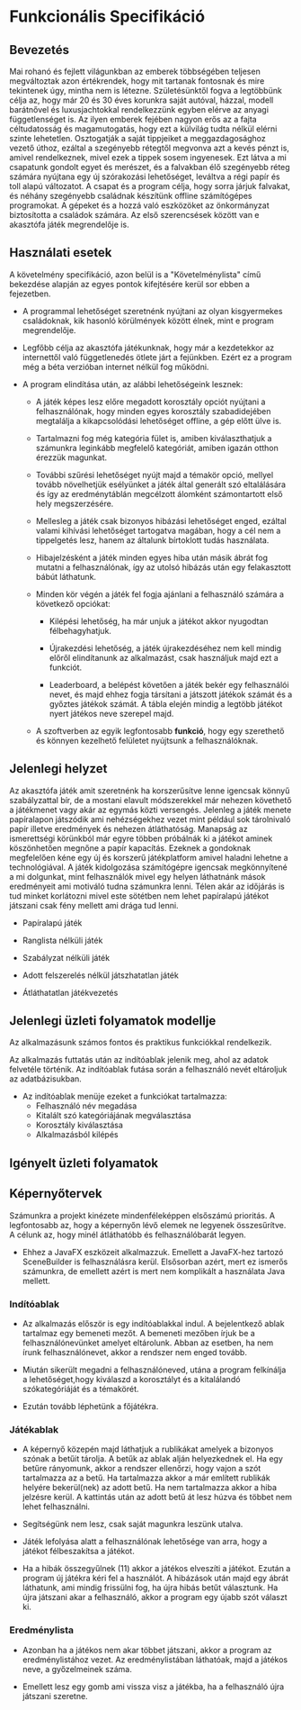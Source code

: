 # Funkcionális Specifikáció
## Bevezetés
Mai rohanó és fejlett világunkban az emberek többségében teljesen megváltoztak
 azon értékrendek, hogy mit tartanak fontosnak és mire tekintenek úgy,
 mintha nem is létezne. Születésünktől fogva a legtöbbünk célja az, hogy 
 már 20 és 30 éves korunkra saját autóval, házzal, modell barátnővel és 
 luxusjachtokkal rendelkezzünk egyben elérve az anyagi függetlenséget is.
 Az ilyen emberek fejében nagyon erős az a fajta céltudatosság és magamutogatás,
  hogy ezt a külvilág tudta nélkül elérni szinte lehetetlen.
 Osztogatják a saját tippjeiket a meggazdagosághoz vezető úthoz, ezáltal
  a szegényebb rétegtől megvonva azt a kevés pénzt is, amivel rendelkeznek,
   mivel ezek a tippek sosem ingyenesek.
 Ezt látva a mi csapatunk gondolt egyet és merészet, és a falvakban élő
  szegényebb réteg számára nyújtana egy új szórakozási lehetőséget, leváltva
   a régi papír és toll alapú változatot.
 A csapat és a program célja, hogy sorra járjuk falvakat, és néhány szegényebb
  családnak készítünk offline számítógépes programokat.
 A gépeket és a hozzá való eszközöket az önkormányzat biztosította a családok számára.
 Az első szerencsések között van e akasztófa játék megrendelője is.
## Használati esetek
A követelmény specifikáció, azon belül is a "Követelménylista" című bekezdése
alapján az egyes pontok kifejtésére kerül sor ebben a fejezetben.
* A programmal lehetőséget szeretnénk nyújtani az olyan kisgyermekes 
családoknak, kik hasonló körülmények között élnek, mint e program megrendelője.
* Legfőbb célja az akasztófa játékunknak, hogy már a kezdetekkor az internettől
 való függetlenedés ötlete járt a fejünkben. Ezért ez a program még a béta 
 verzióban internet nélkül fog működni.
* A program elindítása után, az alábbi lehetőségeink lesznek:

    * A játék képes lesz előre megadott korosztály opciót nyújtani a felhasználónak,
     hogy minden egyes korosztály szabadidejében megtalálja a kikapcsolódási lehetőséget offline, a gép előtt ülve is.
    * Tartalmazni fog még kategória fület is, amiben kiválaszthatjuk a számunkra
     leginkább megfelelő kategóriát, amiben igazán otthon érezzük magunkat.
    * További szűrési lehetőséget nyújt majd a témakör opció, mellyel tovább 
    növelhetjük esélyünket a játék által generált szó eltalálására és így az eredménytáblán megcélzott álomként számontartott első hely megszerzésére.
    * Mellesleg a játék csak bizonyos hibázási lehetőséget enged, ezáltal valami
     kihívási lehetőséget tartogatva magában, hogy a cél nem a tippelgetés lesz, hanem az általunk bírtoklott tudás használata.
    *  Hibajelzésként a játék minden egyes hiba után másik ábrát fog mutatni a 
    felhasználónak, így az utolsó hibázás után egy felakasztott bábút láthatunk.
    
    * Minden kör végén a játék fel fogja ajánlani a felhasználó számára a következő opciókat:
        * Kilépési lehetőség, ha már unjuk a játékot akkor nyugodtan félbehagyhatjuk.
        
        * Újrakezdési lehetőség, a játék újrakezdéséhez nem kell mindig előről 
        elindítanunk az alkalmazást, csak használjuk majd ezt a funkciót.
        * Leaderboard, a belépést követően a játék bekér egy felhasználói nevet,
         és majd ehhez fogja társítani a játszott játékok számát és a győztes játékok számát.
          A tábla elején mindig a legtöbb játékot nyert játékos neve szerepel majd.
     * A szoftverben az egyik legfontosabb **funkció**, hogy egy szerethető és könnyen kezelhető felületet nyújtsunk a felhasználóknak.
        
## Jelenlegi helyzet

Az akasztófa játék amit szeretnénk ha korszerűsítve lenne igencsak könnyű szabályzattal bír, de a mostani elavult módszerekkel már nehezen követhető a játékmenet vagy akár az egymás közti versengés.
Jelenleg a játék menete papíralapon játszódik ami nehézségekhez vezet mint például sok tárolnivaló papír illetve eredmények és nehezen átláthatóság.
Manapság az ismerettségi körünkból már egyre többen próbálnák ki a játékot aminek köszönhetően megnőne a papír kapacítás.
Ezeknek a gondoknak megfelelően kéne egy új és korszerű játékplatform amivel haladni lehetne a technológiával.
A játék kidolgozása számítógépre igencsak megkönnyítené a mi dolgunkat, mint felhasználók mivel egy helyen láthatnánk mások eredményeit ami motiváló tudna számunkra lenni.
Télen akár az időjárás is tud minket korlátozni mivel este sötétben nem lehet papíralapú játékot játszani csak fény mellett ami drága tud lenni.

 * Papíralapú játék
 
 * Ranglista nélküli játék
 
 * Szabályzat nélküli játék
 
 * Adott felszerelés nélkül játszhatatlan játék
 
 * Átláthatatlan játékvezetés
 
## Jelenlegi üzleti folyamatok modellje

Az alkalmazásunk számos fontos és praktikus funkciókkal rendelkezik.

Az alkalmazás futtatás után az indítóablak jelenik meg, ahol az adatok felvetéle történik.
Az indítóablak futása során a felhasználó nevét eltároljuk az adatbázisukban. 
 
* Az indítóablak menüje ezeket a funkciókat tartalmazza:
  * Felhasználó név megadása
  * Kitalált szó kategóriájának megválasztása
  * Korosztály kiválasztása
  * Alkalmazásból kilépés


## Igényelt üzleti folyamatok
## Képernyőtervek

Számunkra a projekt kinézete mindenféleképpen elsőszámú prioritás.
A legfontosabb az, hogy a képernyőn lévő elemek ne legyenek összesűrítve.
A célunk az, hogy minél átláthatóbb és felhasználóbarát legyen.

* Ehhez a JavaFX eszközeit alkalmazzuk. Emellett a JavaFX-hez tartozó SceneBuilder is felhasználásra kerül.
Elsősorban azért, mert ez ismerős számunkra, de emellett azért is mert nem komplikált a használata Java mellett.

### Indítóablak

* Az alkalmazás először is egy indítóablakkal indul. A bejelentkező ablak tartalmaz egy bemeneti mezőt.
A bemeneti mezőben írjuk be a felhasználónevünket amelyet eltárolunk. 
Abban az esetben, ha nem írunk felhasználónevet, akkor a rendszer nem enged tovább.
 
 * Miután sikerült megadni a felhasználóneved, utána a program felkínálja a lehetőséget,hogy kiválaszd a korosztályt és a kitalálandó szókategóriáját és a témakörét.
 
 * Ezután tovább léphetünk a főjátékra. 

### Játékablak
 
 * A képernyő közepén majd láthatjuk a rublikákat amelyek a bizonyos szónak a betűit tárolja.
 A betűk az ablak alján helyezkednek el. Ha egy betűre rányomunk, akkor a rendszer ellenőrzi, hogy vajon a szót tartalmazza az a betű.
 Ha tartalmazza akkor a már említett rublikák helyére bekerül(nek) az adott betű. Ha nem tartalmazza akkor a hiba jelzésre kerül.
 A kattintás után az adott betű át lesz húzva és többet nem lehet felhasználni.

* Segítségünk nem lesz, csak saját magunkra leszünk utalva.
 
 * Játék lefolyása alatt a felhasználónak lehetősége van arra, hogy a játékot félbeszakítsa a játékot.
 
 * Ha a hibák összegyűlnek (11) akkor a játékos elveszíti a játékot. Ezután a program új játékra kéri fel a használót.
 A hibázások után majd egy ábrát láthatunk, ami mindig frissülni fog, ha újra hibás betűt választunk.
 Ha újra játszani akar a felhasználó, akkor a program egy újabb szót választ ki.

### Eredménylista
 
 * Azonban ha a játékos nem akar többet játszani, akkor a program az eredménylistához vezet.
  Az eredménylistában láthatóak, majd a játékos neve, a győzelmeinek száma.
  
 * Emellett lesz egy gomb ami vissza visz a játékba, ha a felhasználó újra játszani szeretne.
 

